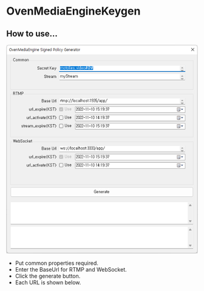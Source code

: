# OvenMediaEngineKeygen

## How to use...

![Main Window](/images/main.png)

- Put common properties required.
- Enter the BaseUrl for RTMP and WebSocket.
- Click the generate button.
- Each URL is shown below.
